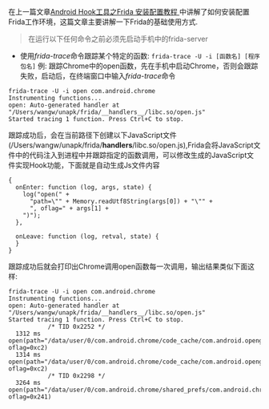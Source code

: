    在上一篇文章[Android Hook工具之Frida 安装配置教程
][1] 中讲解了如何安装配置Frida工作环境，这篇文章主要讲解一下Frida的基础使用方式.
 > 在运行以下任何命令之前必须先启动手机中的frida-server
 
- 使用*frida-trace*命令跟踪某个特定的函数:
`frida-trace -U -i [函数名] [程序包名]`
例: 跟踪Chrome中的open函数，先在手机中启动Chrome，否则会跟踪失败，启动后，在终端窗口中输入*frida-trace*命令
``` stylus
frida-trace -U -i open com.android.chrome
Instrumenting functions...                                              
open: Auto-generated handler at "/Users/wangw/unapk/frida/__handlers__/libc.so/open.js"
Started tracing 1 function. Press Ctrl+C to stop. 
```
跟踪成功后，会在当前路径下创建以下JavaScript文件(/Users/wangw/unapk/frida/__handlers__/libc.so/open.js),Frida会将JavaScript文件中的代码注入到进程中并跟踪指定的函数调用，可以修改生成的JavaScript文件实现Hook功能，下面就是自动生成Js文件内容
``` stylus
{
  onEnter: function (log, args, state) {
    log("open(" +
      "path=\"" + Memory.readUtf8String(args[0]) + "\"" +
      ", oflag=" + args[1] +
    ")");
  },

  onLeave: function (log, retval, state) {
  }
}
```
跟踪成功后就会打印出Chrome调用open函数每一次调用，输出结果类似下面这样:
``` stylus
frida-trace -U -i open com.android.chrome
Instrumenting functions...                                              
open: Auto-generated handler at "/Users/wangw/unapk/frida/__handlers__/libc.so/open.js"
Started tracing 1 function. Press Ctrl+C to stop.                       
           /* TID 0x2252 */
  1312 ms  open(path="/data/user/0/com.android.chrome/code_cache/com.android.opengl.shaders_cache", oflag=0xc2)
  1314 ms  open(path="/data/user/0/com.android.chrome/code_cache/com.android.opengl.shaders_cache", oflag=0xc2)
           /* TID 0x2298 */
  3264 ms  open(path="/data/user/0/com.android.chrome/shared_prefs/com.android.chrome_preferences.xml", oflag=0x241)

```

  [1]: https://www.jianshu.com/p/7be526b77bd2